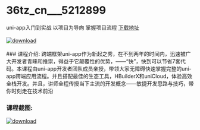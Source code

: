 # 36tz_cn___5212899
uni-app入门到实战 以项目为导向 掌握项目流程
[下载地址](http://www.36tz.cn/article/5212899 "下载地址")
<br/></br>[![download](http://36tz.cn/muke_img/2020_05_2-46-300x175.png "下载地址")](http://www.36tz.cn/article/5212899 "下载地址")
<br/></br>### 课程介绍:
跨端框架uni-app作为新起之秀，在不到两年的时间内，迅速被广大开发者青睐和推崇，得益于它颠覆性的优势，——“快”，快到可以节省7套代码。本课程由uni-app开发者团队成员亲授，带领大家无障碍快速掌握完整的uni-app跨端应用流程。并且搭配最佳的生态工具，HBuilderX和uniCloud，体验高效全栈开发。并且，讲师全程传授当下主流的开发概念——敏捷开发思路与技巧，带你时刻走在技术前沿

### 课程截图:
[![download](http://36tz.cn/muke_img/2020_05_1-52.png "下载地址")](http://www.36tz.cn/article/5212899 "下载地址")
